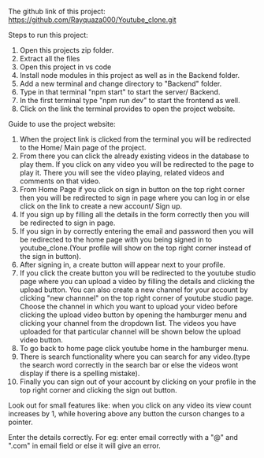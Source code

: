 The github link of this project: https://github.com/Rayquaza000/Youtube_clone.git

Steps to run this project:
1. Open this projects zip folder.
2. Extract all the files
3. Open this project in vs code
4. Install node modules in this project as well as in the Backend folder.
5. Add a new terminal and change directory to "Backend" folder.
6. Type in that terminal "npm start" to start the server/ Backend.
7. In the first terminal type "npm run dev" to start the frontend as well.
8. Click on the link the terminal provides to open the project website.

Guide to use the project website:
1. When the project link is clicked from the terminal you will be redirected to the Home/ Main page of the project.
2. From there you can click the already existing videos in the database to play them. If you click on any video you will be redirected to the page to play it. There you will see the video playing, related videos and comments on that video.
3. From Home Page if you click on sign in button on the top right corner then you will be redirected to sign in page where you can log in or else click on the link to create a new account/ Sign up.
4. If you sign up by filling all the details in the form correctly then you will be redirected to sign in page.
5. If you sign in by correctly entering the email and password then you will be redirected to the home page with you being signed in to youtube_clone.(Your profile will show on the top right corner instead of the sign in button).
6. After signing in, a create button will appear next to your profile.
7. If you click the create button you will be redirected to the youtube studio page where you can upload a video by filling the details and clicking the upload button. You can also create a new channel for your account by clicking "new channnel" on the top right corner of youtube studio page. Choose the channel in which you want to upload your video before clicking the upload video button by opening the hamburger menu and clicking your channel from the dropdown list. The videos you have uploaded for that particular channel will be shown below the upload video button.
8. To go back to home page click youtube home in the hamburger menu.
9. There is search functionality where you can search for any video.(type the search word correctly in the search bar or else the videos wont display if there is a spelling mistake).
10. Finally you can sign out of your account by clicking on your profile in the top right corner and clicking the sign out button.
 


 Look out for small features like: when you click on any video its view count increases by 1, while hovering above any button the curson changes to a pointer.

 Enter the details correctly. For eg: enter email correctly with a "@" and ".com" in email field or else it will give an error.